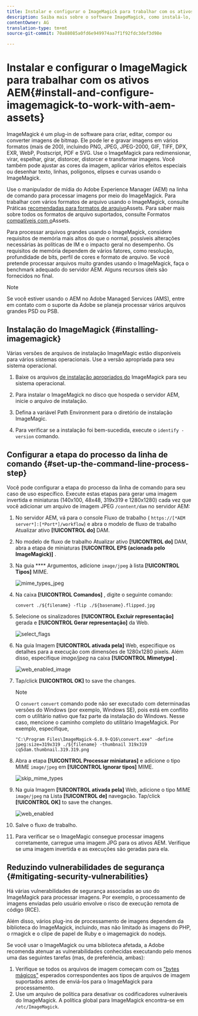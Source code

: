 ```yaml
---
title: Instalar e configurar o ImageMagick para trabalhar com os ativos AEM
description: Saiba mais sobre o software ImageMagick, como instalá-lo, configurar a etapa do processo da linha de comando e usá-lo para editar, compor e gerar miniaturas de imagens.
contentOwner: AG
translation-type: tm+mt
source-git-commit: 70a88085a0fd6e949974aa7f1f92fdc3def3d98e

---
```



# Instalar e configurar o ImageMagick para trabalhar com os ativos AEM{#install-and-configure-imagemagick-to-work-with-aem-assets}

ImageMagick é um plug-in de software para criar, editar, compor ou converter imagens de bitmap. Ele pode ler e gravar imagens em vários formatos (mais de 200), incluindo PNG, JPEG, JPEG-2000, GIF, TIFF, DPX, EXR, WebP, Postscript, PDF e SVG. Use o ImageMagick para redimensionar, virar, espelhar, girar, distorcer, distorcer e transformar imagens. Você também pode ajustar as cores da imagem, aplicar vários efeitos especiais ou desenhar texto, linhas, polígonos, elipses e curvas usando o ImageMagick.

Use o manipulador de mídia do Adobe Experience Manager (AEM) na linha de comando para processar imagens por meio do ImageMagick. Para trabalhar com vários formatos de arquivo usando o ImageMagick, consulte Práticas [recomendadas para formatos de arquivo](/help/assets/assets-file-format-best-practices.md)Assets. Para saber mais sobre todos os formatos de arquivo suportados, consulte Formatos [compatíveis com o](/help/assets/assets-formats.md)Assets.

Para processar arquivos grandes usando o ImageMagick, considere requisitos de memória mais altos do que o normal, possíveis alterações necessárias às políticas de IM e o impacto geral no desempenho. Os requisitos de memória dependem de vários fatores, como resolução, profundidade de bits, perfil de cores e formato de arquivo. Se você pretende processar arquivos muito grandes usando o ImageMagick, faça o benchmark adequado do servidor AEM. Alguns recursos úteis são fornecidos no final.

>[!NOTE]
>
>Se você estiver usando o AEM no Adobe Managed Services (AMS), entre em contato com o suporte da Adobe se planeja processar vários arquivos grandes PSD ou PSB.

## Instalação do ImageMagick {#installing-imagemagick}

Várias versões de arquivos de instalação ImageMagic estão disponíveis para vários sistemas operacionais. Use a versão apropriada para seu sistema operacional.

1. Baixe os arquivos [de instalação apropriados do](https://www.imagemagick.org/script/download.php) ImageMagick para seu sistema operacional.
1. Para instalar o ImageMagick no disco que hospeda o servidor AEM, inicie o arquivo de instalação.

1. Defina a variável Path Environment para o diretório de instalação ImageMagic.
1. Para verificar se a instalação foi bem-sucedida, execute o `identify -version` comando.

## Configurar a etapa do processo da linha de comando {#set-up-the-command-line-process-step}

Você pode configurar a etapa do processo da linha de comando para seu caso de uso específico. Execute estas etapas para gerar uma imagem invertida e miniaturas (140x100, 48x48, 319x319 e 1280x1280) cada vez que você adicionar um arquivo de imagem JPEG `/content/dam` no servidor AEM:

1. No servidor AEM, vá para o console Fluxo de trabalho ( `https://[*AEM server*]:[*Port*]/workflow`) e abra o modelo de fluxo de trabalho Atualizar ativo **[!UICONTROL do]** DAM.
1. No modelo de fluxo de trabalho Atualizar ativo **[!UICONTROL do]** DAM, abra a etapa de miniaturas **[!UICONTROL EPS (acionada pelo ImageMagick)]** .
1. Na guia **** Argumentos, adicione `image/jpeg` à lista **[!UICONTROL Tipos]** MIME.

   ![mime_types_jpeg](assets/mime_types_jpeg.png)

1. Na caixa **[!UICONTROL Comandos]** , digite o seguinte comando:

   `convert ./${filename} -flip ./${basename}.flipped.jpg`

1. Selecione os sinalizadores **[!UICONTROL Excluir representação]** gerada e **[!UICONTROL Gerar representação]** da Web.

   ![select_flags](assets/select_flags.png)

1. Na guia Imagem **[!UICONTROL ativada pela]** Web, especifique os detalhes para a execução com dimensões de 1280x1280 pixels. Além disso, especifique *image/jpeg* na caixa **[!UICONTROL Mimetype]** .

   ![web_enabled_image](assets/web_enabled_image.png)

1. Tap/click **[!UICONTROL OK]** to save the changes.

   >[!NOTE]
   >
   >O `convert` `convert` comando pode não ser executado com determinadas versões do Windows (por exemplo, Windows SE), pois está em conflito com o utilitário nativo que faz parte da instalação do Windows. Nesse caso, mencione o caminho completo do utilitário ImageMagick. Por exemplo, especifique,
   >
   >
   >`"C:\Program Files\ImageMagick-6.8.9-Q16\convert.exe" -define jpeg:size=319x319 ./${filename} -thumbnail 319x319 cq5dam.thumbnail.319.319.png`

1. Abra a etapa **[!UICONTROL Processar miniaturas]** e adicione o tipo MIME `image/jpeg` em **[!UICONTROL Ignorar tipos]** MIME.

   ![skip_mime_types](assets/skip_mime_types.png)

1. Na guia Imagem **[!UICONTROL ativada pela]** Web, adicione o tipo MIME `image/jpeg` na Lista **[!UICONTROL de]** navegação. Tap/click **[!UICONTROL OK]** to save the changes.

   ![web_enabled](assets/web_enabled.png)

1. Salve o fluxo de trabalho.
1. Para verificar se o ImageMagic consegue processar imagens corretamente, carregue uma imagem JPG para os ativos AEM. Verifique se uma imagem invertida e as execuções são geradas para ela.

## Reduzindo vulnerabilidades de segurança {#mitigating-security-vulnerabilities}

Há várias vulnerabilidades de segurança associadas ao uso do ImageMagick para processar imagens. Por exemplo, o processamento de imagens enviadas pelo usuário envolve o risco de execução remota de código (RCE).

Além disso, vários plug-ins de processamento de imagens dependem da biblioteca do ImageMagick, incluindo, mas não limitado às imagens do PHP, o rmagick e o clipe de papel de Ruby e o imagemagick do nodejs.

Se você usar o ImageMagick ou uma biblioteca afetada, a Adobe recomenda atenuar as vulnerabilidades conhecidas executando pelo menos uma das seguintes tarefas (mas, de preferência, ambas):

1. Verifique se todos os arquivos de imagem começam com os [&quot;bytes mágicos&quot;](https://en.wikipedia.org/wiki/List_of_file_signatures) esperados correspondentes aos tipos de arquivos de imagem suportados antes de enviá-los para o ImageMagick para processamento.
1. Use um arquivo de política para desativar os codificadores vulneráveis do ImageMagick. A política global para ImageMagick encontra-se em `/etc/ImageMagick`.
